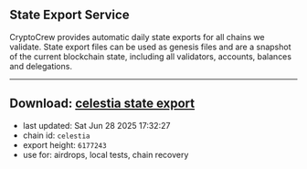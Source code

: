 ## State Export Service
CryptoCrew provides automatic daily state exports for all chains we validate. State export files can be used as genesis files and are a snapshot of the current blockchain state, including all validators, accounts, balances and delegations.

---
**Download: [celestia state export](https://dl-eu2.ccvalidators.com/SERVICE/celestia/celestia_export_6177243.json)**
---

- last updated: Sat Jun 28 2025 17:32:27
- chain id: `celestia`
- export height: `6177243`
- use for: airdrops, local tests, chain recovery
